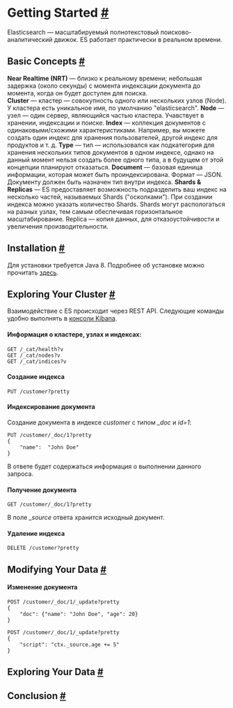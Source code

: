 # Getting Started [#](https://www.elastic.co/guide/en/elasticsearch/reference/current/getting-started.html#getting-started)
Elasticsearch — масштабируемый полнотекстовый поисково-аналитический движок. ES работает практически в реальном времени. 
## Basic Concepts  [#](https://www.elastic.co/guide/en/elasticsearch/reference/current/_basic_concepts.html#_basic_concepts)
**Near Realtime (NRT)** — близко к реальному времени; небольшая задержка (около секунды) с момента индексации документа до момента, когда он будет доступен для поиска.  
**Cluster** — кластер — совокупность одного или нескольких узлов (Node). У кластера есть уникальное имя, по умолчанию "elasticsearch".
**Node** — узел — один сервер, являющийся частью кластера. Учавствует в хранении, индексации и поиске.
**Index** — коллекция документов с одинаковыми/схожими характеристиками. Например, вы можете создать один индекс для хранения пользователей, другой индекс для продуктов и т. д.
**Type** — тип — использовался как подкатегория для хранения нескольких типов документов в одном индексе, однако на данный момент нельзя создать более одного типа, а в будущем от этой концепции планируют отказаться. 
**Document** — базовая единица информации, которая может быть проиндексирована. Формат — JSON. Документу должен быть назначен тип внутри индекса. 
**Shards & Replicas** — ES предоставляет возможность подразделить ваш индекс на несколько частей, называемых Shards ("осколками"). При создании индекса можно указать количество Shards. Shards могут распологаться на разных узлах, тем самым обеспечивая горизонтальное масштабирование. Replica — копия данных, для отказоустойчивости и увеличения производительности. 
## Installation [#](https://www.elastic.co/guide/en/elasticsearch/reference/current/_installation.html#_installation)
Для установки требуется Java 8. Подробнее об установке можно прочитать [здесь](https://www.elastic.co/guide/en/elasticsearch/reference/current/_installation.html).
## Exploring Your Cluster [#](https://www.elastic.co/guide/en/elasticsearch/reference/current/_installation.html#_installation)
Взаимодействие с ES происходит через REST API. Следующие команды удобно выполнять в [консоли Kibana](https://www.elastic.co/guide/en/kibana/6.2/console-kibana.html). 

#### Информация о кластере, узлах и индексах:
    GET /_cat/health?v
    GET /_cat/nodes?v
    GET /_cat/indices?v
#### Создание индекса 

    PUT /customer?pretty
#### Индексирование документа
Создание документа в индексе *customer* с типом *_doc* и *id=1*:

    PUT /customer/_doc/1?pretty 
    {  
        "name":  "John Doe"  
    }

В ответе будет содержаться информация о выполнении данного запроса.
#### Получение документа 

    GET /customer/_doc/1?pretty
В поле *_source* ответа хранится исходный документ. 
#### Удаление индекса 

    DELETE /customer?pretty

## Modifying Your Data [#](https://www.elastic.co/guide/en/elasticsearch/reference/current/_modifying_your_data.html#_modifying_your_data)

#### Изменение документа 

    POST /customer/_doc/1/_update?pretty 
    {  
        "doc": {"name": "John Doe", "age": 20}  
    }

    POST /customer/_doc/1/_update?pretty 
    {  
        "script": "ctx._source.age += 5"
    }

## Exploring Your Data [#](https://www.elastic.co/guide/en/elasticsearch/reference/current/_exploring_your_data.html#_exploring_your_data)
## Conclusion [#](https://www.elastic.co/guide/en/elasticsearch/reference/current/_conclusion.html#_conclusion)
<!--stackedit_data:
eyJoaXN0b3J5IjpbOTczNTE0MjUwLDE0MTc3MDg3MzUsMTM3OD
QyMTExXX0=
-->